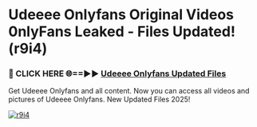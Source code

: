 # Udeeee Onlyfans Original Videos 0nlyFans Leaked - Files Updated! (r9i4)

<h3>🔴 CLICK HERE 🌐==►► <a href="https://tinyurl.com/ehrbuxhb" rel="nofollow">Udeeee Onlyfans Updated Files</a></h3>

Get Udeeee Onlyfans and all content. Now you can access all videos and pictures of Udeeee Onlyfans. New Updated Files 2025!

[![r9i4](https://i.imgur.com/lVYEuWS.gif)](https://tinyurl.com/ehrbuxhb)
